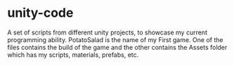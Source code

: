 # unity-code
A set of scripts from different unity projects, to showcase my current programming ability.
PotatoSalad is the name of my First game.
One of the files contains the build of the game and the other contains the Assets folder which has my scripts, materials, prefabs, etc.
